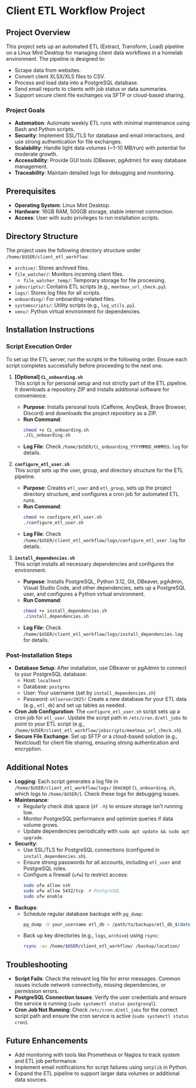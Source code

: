 # Client ETL Workflow Project

## Project Overview
This project sets up an automated ETL (Extract, Transform, Load) pipeline on a Linux Mint Desktop for managing client data workflows in a homelab environment. The pipeline is designed to:
- Scrape data from websites.
- Convert client XLSX/XLS files to CSV.
- Process and load data into a PostgreSQL database.
- Send email reports to clients with job status or data summaries.
- Support secure client file exchanges via SFTP or cloud-based sharing.

### Project Goals
- **Automation**: Automate weekly ETL runs with minimal maintenance using Bash and Python scripts.
- **Security**: Implement SSL/TLS for database and email interactions, and use strong authentication for file exchanges.
- **Scalability**: Handle light data volumes (~1–10 MB/run) with potential for moderate growth.
- **Accessibility**: Provide GUI tools (DBeaver, pgAdmin) for easy database management.
- **Traceability**: Maintain detailed logs for debugging and monitoring.

## Prerequisites
- **Operating System**: Linux Mint Desktop.
- **Hardware**: 16GB RAM, 500GB storage, stable internet connection.
- **Access**: User with sudo privileges to run installation scripts.

## Directory Structure
The project uses the following directory structure under `/home/$USER/client_etl_workflow`:
- `archive/`: Stores archived files.
- `file_watcher/`: Monitors incoming client files.
  - `file_watcher_temp/`: Temporary storage for file processing.
- `jobscripts/`: Contains ETL scripts (e.g., `meetmax_url_check.py`).
- `logs/`: Stores log files for all scripts.
- `onboarding/`: For onboarding-related files.
- `systemscripts/`: Utility scripts (e.g., `log_utils.py`).
- `venv/`: Python virtual environment for dependencies.

## Installation Instructions

### Script Execution Order
To set up the ETL server, run the scripts in the following order. Ensure each script completes successfully before proceeding to the next one.

1. **[Optional] `CL_onboarding.sh`**  
   This script is for personal setup and not strictly part of the ETL pipeline. It downloads a repository ZIP and installs additional software for convenience.
   - **Purpose**: Installs personal tools (Caffeine, AnyDesk, Brave Browser, Discord) and downloads the project repository as a ZIP.
   - **Run Command**:
     ```bash
     chmod +x CL_onboarding.sh
     ./CL_onboarding.sh
     ```
   - **Log File**: Check `/home/$USER/CL_onboarding_YYYYMMDD_HHMMSS.log` for details.

2. **`configure_etl_user.sh`**  
   This script sets up the user, group, and directory structure for the ETL pipeline.
   - **Purpose**: Creates `etl_user` and `etl_group`, sets up the project directory structure, and configures a cron job for automated ETL runs.
   - **Run Command**:
     ```bash
     chmod +x configure_etl_user.sh
     ./configure_etl_user.sh
     ```
   - **Log File**: Check `/home/$USER/client_etl_workflow/logs/configure_etl_user.log` for details.

3. **`install_dependencies.sh`**  
   This script installs all necessary dependencies and configures the environment.
   - **Purpose**: Installs PostgreSQL, Python 3.12, Git, DBeaver, pgAdmin, Visual Studio Code, and other dependencies, sets up a PostgreSQL user, and configures a Python virtual environment.
   - **Run Command**:
     ```bash
     chmod +x install_dependencies.sh
     ./install_dependencies.sh
     ```
   - **Log File**: Check `/home/$USER/client_etl_workflow/logs/install_dependencies.log` for details.

### Post-Installation Steps
- **Database Setup**: After installation, use DBeaver or pgAdmin to connect to your PostgreSQL database:
  - Host: `localhost`
  - Database: `postgres`
  - User: Your username (set by `install_dependencies.sh`)
  - Password: `etlserver2025!`
  Create a new database for your ETL data (e.g., `etl_db`) and set up tables as needed.
- **Cron Job Configuration**: The `configure_etl_user.sh` script sets up a cron job for `etl_user`. Update the script path in `/etc/cron.d/etl_jobs` to point to your ETL script (e.g., `/home/$USER/client_etl_workflow/jobscripts/meetmax_url_check.sh`).
- **Secure File Exchange**: Set up SFTP or a cloud-based solution (e.g., Nextcloud) for client file sharing, ensuring strong authentication and encryption.

## Additional Notes
- **Logging**: Each script generates a log file in `/home/$USER/client_etl_workflow/logs/` (except `CL_onboarding.sh`, which logs to `/home/$USER/`). Check these logs for debugging issues.
- **Maintenance**:
  - Regularly check disk space (`df -h`) to ensure storage isn’t running low.
  - Monitor PostgreSQL performance and optimize queries if data volume grows.
  - Update dependencies periodically with `sudo apt update && sudo apt upgrade`.
- **Security**:
  - Use SSL/TLS for PostgreSQL connections (configured in `install_dependencies.sh`).
  - Ensure strong passwords for all accounts, including `etl_user` and PostgreSQL roles.
  - Configure a firewall (`ufw`) to restrict access:
    ```bash
    sudo ufw allow ssh
    sudo ufw allow 5432/tcp  # PostgreSQL
    sudo ufw enable
    ```
- **Backups**:
  - Schedule regular database backups with `pg_dump`:
    ```bash
    pg_dump -U your_username etl_db > /path/to/backups/etl_db_$(date +%Y%m%d).sql
    ```
  - Back up key directories (e.g., `logs`, `archive`) using `rsync`:
    ```bash
    rsync -av /home/$USER/client_etl_workflow/ /backup/location/
    ```

## Troubleshooting
- **Script Fails**: Check the relevant log file for error messages. Common issues include network connectivity, missing dependencies, or permission errors.
- **PostgreSQL Connection Issues**: Verify the user credentials and ensure the service is running (`sudo systemctl status postgresql`).
- **Cron Job Not Running**: Check `/etc/cron.d/etl_jobs` for the correct script path and ensure the cron service is active (`sudo systemctl status cron`).

## Future Enhancements
- Add monitoring with tools like Prometheus or Nagios to track system and ETL job performance.
- Implement email notifications for script failures using `smtplib` in Python.
- Expand the ETL pipeline to support larger data volumes or additional data sources.